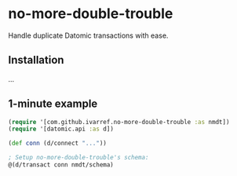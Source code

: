 # no-more-double-trouble

Handle duplicate Datomic transactions with ease.

## Installation

...

## 1-minute example

```clojure
(require '[com.github.ivarref.no-more-double-trouble :as nmdt])
(require '[datomic.api :as d])

(def conn (d/connect "..."))

; Setup no-more-double-trouble's schema:
@(d/transact conn nmdt/schema)

```
